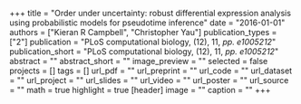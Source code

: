+++
title = "Order under uncertainty: robust differential expression analysis using probabilistic models for pseudotime inference"
date = "2016-01-01"
authors = ["Kieran R Campbell", "Christopher Yau"]
publication_types = ["2"]
publication = "PLoS computational biology, (12), 11, _pp. e1005212_"
publication_short = "PLoS computational biology, (12), 11, _pp. e1005212_"
abstract = ""
abstract_short = ""
image_preview = ""
selected = false
projects = []
tags = []
url_pdf = ""
url_preprint = ""
url_code = ""
url_dataset = ""
url_project = ""
url_slides = ""
url_video = ""
url_poster = ""
url_source = ""
math = true
highlight = true
[header]
image = ""
caption = ""
+++
